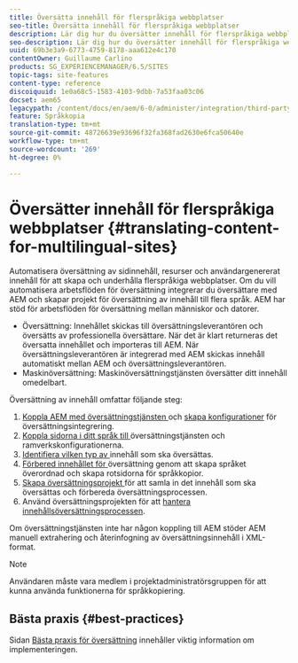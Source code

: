 ```yaml
---
title: Översätta innehåll för flerspråkiga webbplatser
seo-title: Översätta innehåll för flerspråkiga webbplatser
description: Lär dig hur du översätter innehåll för flerspråkiga webbplatser.
seo-description: Lär dig hur du översätter innehåll för flerspråkiga webbplatser.
uuid: 69b3e3a9-6773-4759-8178-aaa612e4c170
contentOwner: Guillaume Carlino
products: SG_EXPERIENCEMANAGER/6.5/SITES
topic-tags: site-features
content-type: reference
discoiquuid: 1e0a68c5-1583-4103-9dbb-7a53faa03c06
docset: aem65
legacypath: /content/docs/en/aem/6-0/administer/integration/third-party-services/machine-translation
feature: Språkkopia
translation-type: tm+mt
source-git-commit: 48726639e93696f32fa368fad2630e6fca50640e
workflow-type: tm+mt
source-wordcount: '269'
ht-degree: 0%

---
```



# Översätter innehåll för flerspråkiga webbplatser {#translating-content-for-multilingual-sites}

Automatisera översättning av sidinnehåll, resurser och användargenererat innehåll för att skapa och underhålla flerspråkiga webbplatser. Om du vill automatisera arbetsflöden för översättning integrerar du översättare med AEM och skapar projekt för översättning av innehåll till flera språk. AEM har stöd för arbetsflöden för översättning mellan människor och datorer.

* Översättning: Innehållet skickas till översättningsleverantören och översätts av professionella översättare. När det är klart returneras det översatta innehållet och importeras till AEM. När översättningsleverantören är integrerad med AEM skickas innehåll automatiskt mellan AEM och översättningsleverantören.
* Maskinöversättning: Maskinöversättningstjänsten översätter ditt innehåll omedelbart.

Översättning av innehåll omfattar följande steg:

1. [Koppla AEM med översättningstjänsten ](/help/sites-administering/tc-tic.md#connecting-to-a-translation-service-provider) och  [skapa konfigurationer](/help/sites-administering/tc-tic.md) för översättningsintegrering.
1. [Koppla sidorna i ditt språk till ](/help/sites-administering/tc-tic.md#configuring-pages-for-translation) översättningstjänsten och ramverkskonfigurationerna.
1. [Identifiera vilken typ av ](/help/sites-administering/tc-rules.md) innehåll som ska översättas.
1. [Förbered innehållet för ](/help/sites-administering/tc-prep.md) översättning genom att skapa språket överordnad och skapa rotsidorna för språkkopior.
1. [Skapa översättningsprojekt ](/help/sites-administering/tc-manage.md) för att samla in det innehåll som ska översättas och förbereda översättningsprocessen.
1. Använd översättningsprojekten för att [hantera innehållsöversättningsprocessen](/help/sites-administering/tc-manage.md).

Om översättningstjänsten inte har någon koppling till AEM stöder AEM manuell extrahering och återinfogning av översättningsinnehåll i XML-format.

>[!NOTE]
>
>Användaren måste vara medlem i projektadministratörsgruppen för att kunna använda funktionerna för språkkopiering.

## Bästa praxis {#best-practices}

Sidan [Bästa praxis för översättning](/help/sites-administering/tc-bp.md) innehåller viktig information om implementeringen.
